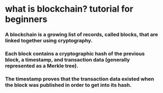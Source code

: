 



# what is blockchain? tutorial for beginners
### A blockchain is a growing list of records, called blocks, that are linked together using cryptography. 
### Each block contains a cryptographic hash of the previous block, a timestamp, and transaction data (generally represented as a Merkle tree).
### The timestamp proves that the transaction data existed when the block was published in order to get into its hash. 
